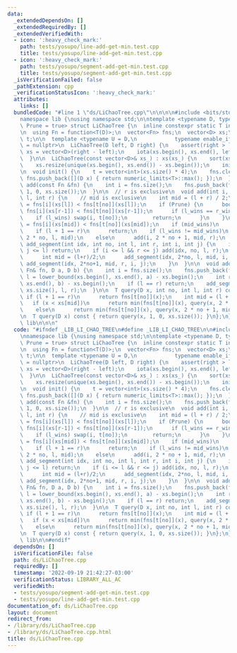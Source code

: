 ```yaml
---
data:
  _extendedDependsOn: []
  _extendedRequiredBy: []
  _extendedVerifiedWith:
  - icon: ':heavy_check_mark:'
    path: tests/yosupo/line-add-get-min.test.cpp
    title: tests/yosupo/line-add-get-min.test.cpp
  - icon: ':heavy_check_mark:'
    path: tests/yosupo/segment-add-get-min.test.cpp
    title: tests/yosupo/segment-add-get-min.test.cpp
  _isVerificationFailed: false
  _pathExtension: cpp
  _verificationStatusIcon: ':heavy_check_mark:'
  attributes:
    links: []
  bundledCode: "#line 1 \"ds/LiChaoTree.cpp\"\n\n\n\n#include <bits/stdc++.h>\n\n\
    namespace lib {\nusing namespace std;\n\ntemplate <typename D, typename T, bool\
    \ Prune = true> struct LiChaoTree {\n  inline constexpr static T inf = numeric_limits<T>::max();\n\
    \n  using Fn = function<T(D)>;\n  vector<Fn> fns;\n  vector<D> xs;\n  vector<int>\
    \ t;\n\n  template <typename U = D,\n            typename enable_if<is_integral<U>::value>::type\
    \ = nullptr>\n  LiChaoTree(D left, D right) {\n    assert(right > left);\n   \
    \ xs = vector<D>(right - left);\n    iota(xs.begin(), xs.end(), left);\n    init();\n\
    \  }\n\n  LiChaoTree(const vector<D>& xs_) : xs(xs_) {\n    sort(xs.begin(), xs.end());\n\
    \    xs.resize(unique(xs.begin(), xs.end()) - xs.begin());\n    init();\n  }\n\
    \n  void init() {\n    t = vector<int>(xs.size() * 4);\n    fns.clear();\n   \
    \ fns.push_back([](D x) { return numeric_limits<T>::max(); });\n  }\n\n  void\
    \ add(const Fn &fn) {\n    int i = fns.size();\n    fns.push_back(fn);\n    add(i,\
    \ 1, 0, xs.size());\n  }\n\n  // r is exclusive\n  void add(int i, int no, int\
    \ l, int r) {\n    // mid is exclusive\n    int mid = (l + r) / 2;\n    bool l_wins\
    \ = fns[i](xs[l]) < fns[t[no]](xs[l]);\n    if (Prune) {\n      bool r_wins =\
    \ fns[i](xs[r-1]) < fns[t[no]](xs[r-1]);\n      if (l_wins == r_wins) {\n    \
    \    if (l_wins) swap(i, t[no]);\n        return;\n      }\n    }\n    bool mid_wins\
    \ = fns[i](xs[mid]) < fns[t[no]](xs[mid]);\n    if (mid_wins)\n      swap(i, t[no]);\n\
    \    if (l + 1 == r)\n      return;\n    if (l_wins != mid_wins)\n      add(i,\
    \ 2 * no, l, mid);\n    else\n      add(i, 2 * no + 1, mid, r);\n  }\n\n  void\
    \ add_segment(int idx, int no, int l, int r, int i, int j) {\n    if (i >= r ||\
    \ j <= l) return;\n    if (i <= l && r <= j) add(idx, no, l, r);\n    else {\n\
    \      int mid = (l+r)/2;\n      add_segment(idx, 2*no, l, mid, i, j);\n     \
    \ add_segment(idx, 2*no+1, mid, r, i, j);\n    }\n  }\n\n  void add_segment(const\
    \ Fn& fn, D a, D b) {\n    int i = fns.size();\n    fns.push_back(fn);\n    int\
    \ l = lower_bound(xs.begin(), xs.end(), a) - xs.begin();\n    int r = lower_bound(xs.begin(),\
    \ xs.end(), b) - xs.begin();\n    if (l == r) return;\n    add_segment(i, 1, 0,\
    \ xs.size(), l, r);\n  }\n\n  T query(D x, int no, int l, int r) const {\n   \
    \ if (l + 1 == r)\n      return fns[t[no]](x);\n    int mid = (l + r) / 2;\n \
    \   if (x < xs[mid])\n      return min(fns[t[no]](x), query(x, 2 * no, l, mid));\n\
    \    else\n      return min(fns[t[no]](x), query(x, 2 * no + 1, mid, r));\n  }\n\
    \n  T query(D x) const { return query(x, 1, 0, xs.size()); }\n};\n} // namespace\
    \ lib\n\n\n"
  code: "#ifndef _LIB_LI_CHAO_TREE\n#define _LIB_LI_CHAO_TREE\n\n#include <bits/stdc++.h>\n\
    \nnamespace lib {\nusing namespace std;\n\ntemplate <typename D, typename T, bool\
    \ Prune = true> struct LiChaoTree {\n  inline constexpr static T inf = numeric_limits<T>::max();\n\
    \n  using Fn = function<T(D)>;\n  vector<Fn> fns;\n  vector<D> xs;\n  vector<int>\
    \ t;\n\n  template <typename U = D,\n            typename enable_if<is_integral<U>::value>::type\
    \ = nullptr>\n  LiChaoTree(D left, D right) {\n    assert(right > left);\n   \
    \ xs = vector<D>(right - left);\n    iota(xs.begin(), xs.end(), left);\n    init();\n\
    \  }\n\n  LiChaoTree(const vector<D>& xs_) : xs(xs_) {\n    sort(xs.begin(), xs.end());\n\
    \    xs.resize(unique(xs.begin(), xs.end()) - xs.begin());\n    init();\n  }\n\
    \n  void init() {\n    t = vector<int>(xs.size() * 4);\n    fns.clear();\n   \
    \ fns.push_back([](D x) { return numeric_limits<T>::max(); });\n  }\n\n  void\
    \ add(const Fn &fn) {\n    int i = fns.size();\n    fns.push_back(fn);\n    add(i,\
    \ 1, 0, xs.size());\n  }\n\n  // r is exclusive\n  void add(int i, int no, int\
    \ l, int r) {\n    // mid is exclusive\n    int mid = (l + r) / 2;\n    bool l_wins\
    \ = fns[i](xs[l]) < fns[t[no]](xs[l]);\n    if (Prune) {\n      bool r_wins =\
    \ fns[i](xs[r-1]) < fns[t[no]](xs[r-1]);\n      if (l_wins == r_wins) {\n    \
    \    if (l_wins) swap(i, t[no]);\n        return;\n      }\n    }\n    bool mid_wins\
    \ = fns[i](xs[mid]) < fns[t[no]](xs[mid]);\n    if (mid_wins)\n      swap(i, t[no]);\n\
    \    if (l + 1 == r)\n      return;\n    if (l_wins != mid_wins)\n      add(i,\
    \ 2 * no, l, mid);\n    else\n      add(i, 2 * no + 1, mid, r);\n  }\n\n  void\
    \ add_segment(int idx, int no, int l, int r, int i, int j) {\n    if (i >= r ||\
    \ j <= l) return;\n    if (i <= l && r <= j) add(idx, no, l, r);\n    else {\n\
    \      int mid = (l+r)/2;\n      add_segment(idx, 2*no, l, mid, i, j);\n     \
    \ add_segment(idx, 2*no+1, mid, r, i, j);\n    }\n  }\n\n  void add_segment(const\
    \ Fn& fn, D a, D b) {\n    int i = fns.size();\n    fns.push_back(fn);\n    int\
    \ l = lower_bound(xs.begin(), xs.end(), a) - xs.begin();\n    int r = lower_bound(xs.begin(),\
    \ xs.end(), b) - xs.begin();\n    if (l == r) return;\n    add_segment(i, 1, 0,\
    \ xs.size(), l, r);\n  }\n\n  T query(D x, int no, int l, int r) const {\n   \
    \ if (l + 1 == r)\n      return fns[t[no]](x);\n    int mid = (l + r) / 2;\n \
    \   if (x < xs[mid])\n      return min(fns[t[no]](x), query(x, 2 * no, l, mid));\n\
    \    else\n      return min(fns[t[no]](x), query(x, 2 * no + 1, mid, r));\n  }\n\
    \n  T query(D x) const { return query(x, 1, 0, xs.size()); }\n};\n} // namespace\
    \ lib\n\n#endif"
  dependsOn: []
  isVerificationFile: false
  path: ds/LiChaoTree.cpp
  requiredBy: []
  timestamp: '2022-09-19 21:42:27-03:00'
  verificationStatus: LIBRARY_ALL_AC
  verifiedWith:
  - tests/yosupo/segment-add-get-min.test.cpp
  - tests/yosupo/line-add-get-min.test.cpp
documentation_of: ds/LiChaoTree.cpp
layout: document
redirect_from:
- /library/ds/LiChaoTree.cpp
- /library/ds/LiChaoTree.cpp.html
title: ds/LiChaoTree.cpp
---
```

